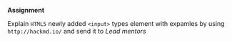 **Assignment**

Explain `HTML5` newly added `<input>` types element with expamles by using `http://hackmd.io/` and send it to *Lead mentors*
